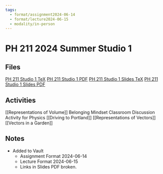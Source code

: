 ```yaml
---
tags:
  - format/assignment2024-06-14
  - format/lecture2024-06-15
  - modality/in-person
---
```

# PH 211 2024 Summer Studio 1
## Files
[PH 211 Studio 1 TeX](PH_211_Studio_1.tex)
[PH 211 Studio 1 PDF](PH_211_Studio_1.pdf)
[PH 211 Studio 1 Slides TeX](PH_211_Studio_1_Slides.tex)
[PH 211 Studio 1 Slides PDF](PH_211_Studio_1_Slides.pdf)
## Activities
[[Representations of Volume]]
Belonging Mindset Classroom Discussion Activity for Physics
[[Driving to Portland]]
[[Representations of Vectors]]
[[Vectors in a Garden]]
## Notes
* Added to Vault
	* Assignment Format 2024-06-14
	* Lecture Format 2024-06-15
	* Links in Slides PDF broken.